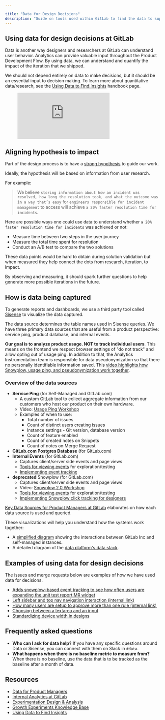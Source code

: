 ```yaml
---

title: "Data for Design Decisions"
description: "Guide on tools used within GitLab to find the data to support design decisions."
---
```


##





## Using data for design decisions at GitLab

Data is another way designers and researchers at GitLab can understand user behavior. Analytics can provide valuable input throughout the Product Development Flow. By using data, we can understand and quantify the impact of the iteration that we shipped.

We should not depend entirely on data to make decisions, but it should be an essential input to decision making. To learn more about quantitative data/research, see the [Using Data to Find Insights](/handbook/product/ux/ux-research/quantitative-data/) handbook page.

<figure class="video_container">
  <iframe src="https://www.youtube.com/embed/J-USG9BKH-g" frameborder="0" allowfullscreen="true"> </iframe>
</figure>

## Aligning hypothesis to impact

Part of the design process is to have a [strong hypothesis](/handbook/product/ux/ux-research/defining-goals-objectives-and-hypotheses/) to guide our work.

Ideally, the hypothesis will be based on information from user research.

For example:

> We believe `storing information about how an incident was resolved, how long the resolution took, and what the outcome was in a way that’s easy` for `engineers responsible for incident management` to access will achieve `a 20% faster resolution time for incidents`.

Here are possible ways one could use data to understand whether `a 20% faster resolution time for incidents` was achieved or not:

- Measure time between two steps in the user journey
- Measure the total time spent for resolution
- Conduct an A/B test to compare the two solutions

These data points would be hard to obtain during solution validation but when measured they help connect the dots from research, iteration, to impact.

By observing and measuring, it should spark further questions to help generate more possible iterations in the future.

## How is data being captured

To generate reports and dashboards, we use a third party tool called [Sisense](https://app.periscopedata.com/app/gitlab/403199/Welcome-Dashboard-%F0%9F%91%8B) to visualize the data captured.

The data source determines the table names used in Sisense queries. We have three primary data sources that are useful from a product perspective: service ping, product database, and internal events.

**Our goal is to analyze product usage. NOT to track individual users**. This means on the frontend we respect browser settings of "do not track" and allow opting out of usage ping. In addition to that, the Analytics Instrumentation team is responsible for data pseudonymization so that there no personally identifiable information saved. This [video highlights how Snowplow, usage ping, and pseudonymization work together](https://www.youtube.com/watch?v=awWhNtwuVNs).

### Overview of the data sources

- **Service Ping** (for Self-Managed and GitLab.com)
    - A custom GitLab tool to collect aggregate information from our customers who host our product on their own hardware.
    - Video: [Usage Ping Workshop](https://www.youtube.com/watch?v=D4eGDbpIY5c)
    - Examples of when to use:
        - Total number of issues
        - Count of distinct users creating issues
        - Instance settings - Git version, database version
        - Count of feature enabled
        - Count of created notes on Snippets
        - Count of notes on Merge Request
- **GitLab.com Postgres Database** (for GitLab.com)
- **Internal Events** (for GitLab.com)
    - Captures client/server side events and page views
    - [Tools for viewing events](https://docs.gitlab.com/ee/development/internal_analytics/internal_event_instrumentation/local_setup_and_debugging.html) for exploration/testing
    - [Implementing event tracking](https://docs.gitlab.com/ee/development/internal_analytics/internal_event_instrumentation/quick_start.html)
- **deprecated** Snowplow (for GitLab.com)
    - Captures client/server side events and page views
    - Video: [Snowplow 2.0 Workshop](https://www.youtube.com/watch?v=CaxhdskjWvg)
    - [Tools for viewing events](https://docs.gitlab.com/13.12/ee/development/snowplow/#developing-and-testing-snowplow) for exploration/testing
    - [Implementing Snowplow click tracking for designers](https://www.youtube.com/watch?v=95wNcGMrpMg&ab_channel=GitLabUnfiltered)

[Key Data Sources for Product Managers at GitLab](/handbook/business-technology/data-team/programs/data-for-product-managers/#key-data-sources-for-product-managers-at-gitlab) elaborates on how each data source is used and queried.

These visualizations will help you understand how the systems work together:

- A [simplified diagram](/handbook/product/analytics-instrumentation-guide/#systems-overview) showing the interactions between GitLab Inc and self-managed instances.
- A detailed diagram of the [data platform's data stack](/handbook/business-technology/data-team/platform/#our-data-stack).

## Examples of using data for design decisions

The issues and merge requests below are examples of how we have used data for decisions.

- [Adds snowplow-based event tracking to see how often users are expanding the unit test report MR widget](https://gitlab.com/gitlab-org/gitlab/-/merge_requests/46048)
- [Left sidebar and top nav navigation interaction (internal link)](https://gitlab.com/gitlab-data/analytics/-/issues/5357#note_596307748)
- [How many users are setup to approve more than one rule (internal link)](https://gitlab.com/gitlab-data/analytics/-/issues/10862)
- [Choosing between a textarea and an input](https://gitlab.com/gitlab-org/gitlab/-/merge_requests/73506#note_722625421)
- [Standardizing device width in designs](https://gitlab.com/gitlab-org/gitlab-design/-/issues/1634)

## Frequently asked questions

- **Who can I ask for data help?** If you have any specific questions around Data or Sisense, you can connect with them on Slack in `#data`.
- **What happens when there is no baseline metric to measure from?** When there is no baseline, use the data that is to be tracked as the baseline after a month of data.

## Resources

- [Data for Product Managers](/handbook/business-technology/data-team/programs/data-for-product-managers/)
- [Internal Analytics at GitLab](https://docs.gitlab.com/ee/development/internal_analytics/)
- [Experimentation Design & Analysis](/handbook/product/product-analysis/experimentation/)
- [Growth Experiments Knowledge Base](https://about.gitlab.com/handbook/marketing/growth/)
- [Using Data to Find Insights](/handbook/product/ux/ux-research/quantitative-data/)
